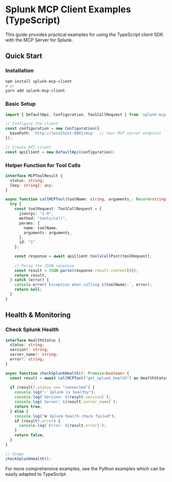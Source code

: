 # Splunk MCP Client Examples (TypeScript)

This guide provides practical examples for using the TypeScript client SDK with the MCP Server for Splunk.

## Quick Start

### Installation

```bash
npm install splunk-mcp-client
# or  
yarn add splunk-mcp-client
```

### Basic Setup

```typescript
import { DefaultApi, Configuration, ToolCallRequest } from 'splunk-mcp-client';

// Configure the client
const configuration = new Configuration({
  basePath: 'http://localhost:8001/mcp'  // Your MCP server endpoint
});

// Create API client
const apiClient = new DefaultApi(configuration);
```

### Helper Function for Tool Calls

```typescript
interface MCPToolResult {
  status: string;
  [key: string]: any;
}

async function callMCPTool(toolName: string, arguments_: Record<string, any> = {}): Promise<MCPToolResult | null> {
  try {
    const toolRequest: ToolCallRequest = {
      jsonrpc: "2.0",
      method: "tools/call",
      params: {
        name: toolName,
        arguments: arguments_
      },
      id: "1"
    };

    const response = await apiClient.toolsCallPost(toolRequest);
    
    // Parse the JSON response
    const result = JSON.parse(response.result.content[0]);
    return result;
  } catch (error) {
    console.error(`Exception when calling ${toolName}:`, error);
    return null;
  }
}
```

## Health & Monitoring

### Check Splunk Health

```typescript
interface HealthStatus {
  status: string;
  version?: string;
  server_name?: string;
  error?: string;
}

async function checkSplunkHealth(): Promise<boolean> {
  const result = await callMCPTool("get_splunk_health") as HealthStatus;
  
  if (result?.status === "connected") {
    console.log("✅ Splunk is healthy");
    console.log(`Version: ${result.version}`);
    console.log(`Server: ${result.server_name}`);
    return true;
  } else {
    console.log("❌ Splunk health check failed");
    if (result?.error) {
      console.log(`Error: ${result.error}`);
    }
    return false;
  }
}

// Usage
checkSplunkHealth();
```

For more comprehensive examples, see the Python examples which can be easily adapted to TypeScript.
